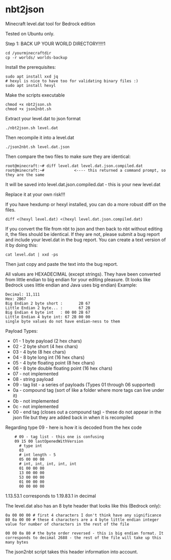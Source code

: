 # nbt2json
Minecraft level.dat tool for Bedrock edition

Tested on Ubuntu only.

Step 1: BACK UP YOUR WORLD DIRECTORY!!!!1
```
cd /yourminecraftdir
cp -r worlds/ worlds-backup
```

Install the prerequisites:
```
sudo apt install xxd jq
# hexyl is nice to have too for validating binary files :)
sudo apt install hexyl
```

Make the scripts executable

```
chmod +x nbt2json.sh
chmod +x json2nbt.sh
```

Extract your level.dat to json format
```
./nbt2json.sh level.dat
```
Then recompile it into a level.dat
```
./json2nbt.sh level.dat.json
```
Then compare the two files to make sure they are identical:
```
root@minecraft:~# diff level.dat level.dat.json.compiled.dat
root@minecraft:~#             <---- this returned a command prompt, so they are the same
```

It will be saved into level.dat.json.compiled.dat - this is your new level.dat

Replace it at your own risk!!!

If you have hexdump or hexyl installed, you can do a more robust diff on the files.
```
diff <(hexyl level.dat) <(hexyl level.dat.json.compiled.dat)
```

If you convert the file from nbt to json and then back to nbt without editing it, the files should be identical.
If they are not, please submit a bug report and include your level.dat in the bug report.
You can create a text version of it by doing this:
```
cat level.dat | xxd -ps
```
Then just copy and paste the text into the bug report.

All values are HEXADECIMAL (except strings).
They have been converted from little endian to big endian for your editing pleasure.
(It looks like Bedrock uses little endian and Java uses big endian)
Example:
```
Decimal: 11,111
Hex: 2B67
Big Endian 2 byte short :       2B 67
Little Endian 2 byte... :       67 2B
Big Endian 4 byte int   : 00 00 2B 67
Little Endian 4 byte int: 67 2B 00 00 
single byte values do not have endian-ness to them
```

Payload Types:
- 01 - 1 byte payload (2 hex chars)
- 02 - 2 byte short (4 hex chars)
- 03 - 4 byte (8 hex chars)
- 04 - 8 byte long int (16 hex chars)
- 05 - 4 byte floating point (8 hex chars)
- 06 - 8 byte double floating point (16 hex chars)
- 07 - not implemented
- 08 - string payload
- 09 - tag list - a series of payloads (Types 01 through 06 supported)
- 0a - compound tag (sort of like a folder where more tags can live under it)
- 0b - not implemented
- 0c - not implemented
- 00 - end tag (closes out a compound tag) - these do not appear in the json file but they are added back in when it is recompiled

Regarding type 09 - here is how it is decoded from the hex code
```
	# 09 - tag list - this one is confusing
	09 15 00 lastOpenedWithVersion
	  # type int
	  03
	  # int length - 5
	  05 00 00 00
	  # int, int, int, int, int
	  01 00 00 00
	  13 00 00 00
	  53 00 00 00
	  01 00 00 00
	  00 00 00 00
```
1.13.53.1 corresponds to 1.19.83.1 in decimal

The level.dat also has an 8 byte header that looks like this (Bedrock only):
```
0a 00 00 00 # first 4 characters I don't think have any significance
80 0a 00 00 # these 4 characters are a 4 byte little endian integer value for number of characters in the rest of the file

00 00 0a 80 # the byte order reversed - this is big endian format. It corresponds to decimal 2688 - the rest of the file will take up this many bytes
```
The json2nbt script takes this header information into account.
